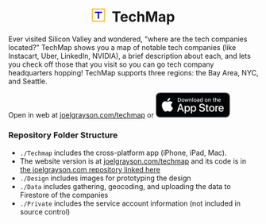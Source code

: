 <h1 align="center">
    <img src="Design/Logo/v3/v3.0-for-web.png" height="27" />
    &nbsp;TechMap
</h1>

Ever visited Silicon Valley and wondered, "where are the tech companies located?" TechMap shows you a map of notable tech companies (like Instacart, Uber, LinkedIn, NVIDIA), a brief description about each, and lets you check off those that you visit so you can go tech company headquarters hopping! TechMap supports three regions: the Bay Area, NYC, and Seattle.

Open in web at [joelgrayson.com/techmap](https://joelgrayson.com/techmap) or  [<img alt="Download on the App Store" src="Design/download-on-the-app-store.png" width="150px">](https://apps.apple.com/us/app/techmap/id6748248815)

### Repository Folder Structure
* `./Techmap` includes the cross-platform app (iPhone, iPad, Mac).
* The website version is at [joelgrayson.com/techmap](https://joelgrayson.com/techmap) and its code is in [the joelgrayson.com repository linked here](https://github.com/JoelGrayson/joelgrayson.com/tree/main/src/pages/techmap)
* `./Design` includes images for prototyping the design
* `./Data` includes gathering, geocoding, and uploading the data to Firestore of the companies
* `./Private` includes the service account information (not included in source control)

